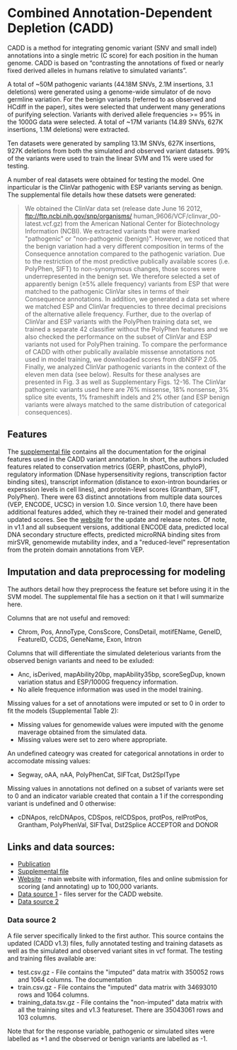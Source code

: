 # Combined Annotation-Dependent Depletion (CADD)

CADD is a method for integrating genomic variant (SNV and small indel) annotations into a single metric (C score) for each position in the human genome. CADD is based on “contrasting the annotations of fixed or nearly fixed derived alleles in humans relative to simulated variants”.

A total of ~50M pathogenic variants (44.18M SNVs, 2.1M insertions, 3.1 deletions) were generated using a genome-wide simulator of de novo germline variation. For the benign variants (referred to as observed and HCdiff in the paper), sites were selected that underwent many generations of purifying selection. Variants with derived allele frequencies >= 95% in the 1000G data were selected. A total of ~17M variants (14.89 SNVs, 627K insertions, 1.1M deletions) were extracted.

Ten datasets were generated by sampling 13.1M SNVs, 627K insertions, 927K deletions from both the simulated and observed variant datasets. 99% of the variants were used to train the linear SVM and 1% were used for testing.

A number of real datasets were obtained for testing the model. One inparticular is the ClinVar pathogenic with ESP variants serving as benign. The supplemental file details how these datsets were generated:

> We obtained the ClinVar data set (release date June 16 2012, ftp://ftp.ncbi.nih.gov/snp/organisms/ human_9606/VCF/clinvar_00-latest.vcf.gz) from the American National Center for Biotechnology Information (NCBI). We extracted variants that were marked "pathogenic" or "non-pathogenic (benign)". However, we noticed that the benign variation had a very different composition in terms of the Consequence annotation compared to the pathogenic variation. Due to the restriction of the most predictive publically available scores (i.e. PolyPhen, SIFT) to non-synonymous changes, those scores were underrepresented in the benign set. We therefore selected a set of apparently benign (≥5% allele frequency) variants from ESP that were matched to the pathogenic ClinVar sites in terms of their Consequence annotations. In addition, we generated a data set where we matched ESP and ClinVar frequencies to three decimal precisions of the alternative allele frequency. Further, due to the overlap of ClinVar and ESP variants with the PolyPhen training data set, we trained a separate 42
classifier without the PolyPhen features and we also checked the performance on the subset of ClinVar and ESP variants not used for PolyPhen training. To compare the performance of CADD with other publically available missense annotations not used in model training, we downloaded scores from dbNSFP 2.05. Finally, we analyzed ClinVar pathogenic variants in the context of the eleven men data (see below). Results for these analyses are presented in Fig. 3 as well as Supplementary Figs. 12-16. The ClinVar pathogenic variants used here are 76% missense, 18% nonsense, 3% splice site events, 1% frameshift indels and 2% other (and ESP benign variants were always matched to the same distribution of categorical consequences).


## Features

The [supplemental file](http://www.ncbi.nlm.nih.gov/pmc/articles/PMC3992975/bin/NIHMS555958-supplement-1.pdf) contains all the documentation for the original features used in the CADD variant annotation. In short, the authors included features related to conservation metrics (GERP, phastCons, phyloP), regulatory information (DNase hypersensitivity regions, transcription factor binding sites), transcript information (distance to exon-intron boundaries or experssion levels in cell lines), and protein-level scores (Grantham, SIFT, PolyPhen). There were 63 distinct annotations from multiple data sources (VEP, ENCODE, UCSC) in version 1.0. Since version 1.0, there have been additional features added, which they re-trained their model and generated updated scores. See the [website](http://cadd.gs.washington.edu/info) for the update and release notes. Of note, in v1.1 and all subsequent versions, additional ENCODE data, predicted local DNA secondary structure effects, predicted microRNA binding sites from mirSVR, genomewide mutability index, and a "reduced-level" representation from the protein domain annotations from VEP.

## Imputation and data preprocessing for modeling

The authors detail how they preprocess the feature set before using it in the SVM model. The supplemental file has a section on it that I will summarize here.

Columns that are not useful and removed:
  * Chrom, Pos, AnnoType, ConsScore, ConsDetail, motifEName, GeneID, FeatureID, CCDS, GeneName, Exon, Intron

Columns that will differentiate the simulated deleterious variants from the observed benign variants and need to be exluded:
  * Anc, isDerived, mapAbility20bp, mapAbility35bp, scoreSegDup, known variation status and ESP/1000G frequency information.
  * No allele frequence information was used in the model training.

Missing values for a set of annotations were imputed or set to 0 in order to fit the models (Supplemental Table 2):
  * Missing values for genomewide values were imputed with the genome maverage obtained from the simulated data.
  * Missing values were set to zero where appropriate.

An undefined cateogry was created for categorical annotations in order to accomodate missing values:
  * Segway, oAA, nAA, PolyPhenCat, SIFTcat, Dst2SplType

Missing values in annotations not defined on a subset of variants were set to 0 and an indicator variable created that contain a 1 if the corresponding variant is undefined and 0 otherwise:
  * cDNApos, relcDNApos, CDSpos, relCDSpos, protPos, relProtPos, Grantham, PolyPhenVal, SIFTval, Dst2Splice ACCEPTOR and DONOR

## Links and data sources:
  * [Publication](http://www.ncbi.nlm.nih.gov/pubmed/24487276)
  * [Supplemental file](http://www.ncbi.nlm.nih.gov/pmc/articles/PMC3992975/bin/NIHMS555958-supplement-1.pdf)
  * [Website](http://cadd.gs.washington.edu/) - main website with information, files and online submission for scoring (and annotating) up to 100,000 variants.
  * [Data source 1](http://krishna.gs.washington.edu/members/mkircher/download/CADD/) - files server for the CADD website.
  * [Data source 2](http://krishna.gs.washington.edu/members/mkircher/download/CADD/)

### Data source 2

A file server specifically linked to the first author. This source contains the updated (CADD v1.3) files, fully annotated testing and training datasets as well as the simulated and observed variant sites in vcf format. The testing and training files available are:
  * test.csv.gz - File contains the "imputed" data matrix with 350052 rows and 1064 columns. The documentation
  * train.csv.gz - File contains the "imputed" data matrix with 34693010 rows and 1064 columns. 
  * training_data.tsv.gz - File contains the "non-imputed" data matrix with all the training sites and v1.3 featureset. There are 35043061 rows and 103 columns.

Note that for the response variable, pathogenic or simulated sites were labelled as +1 and the observed or benign variants are labelled as -1.

